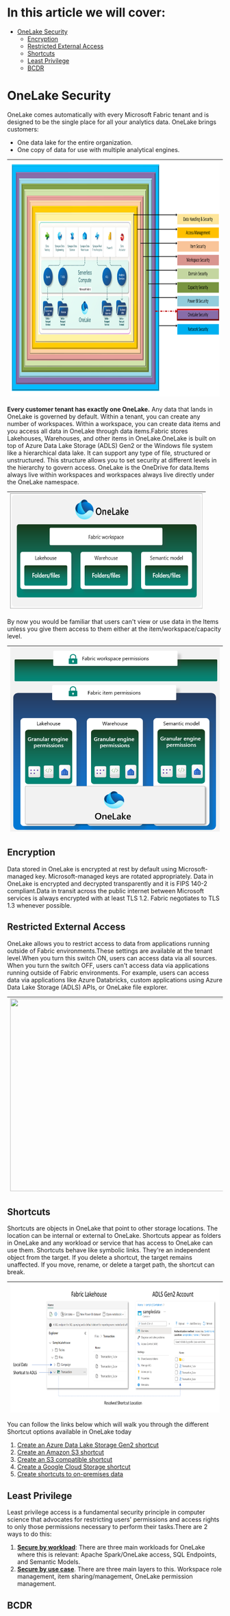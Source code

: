 # In this article we will cover:

* [OneLake Security](#onelake-security)
  * [Encryption](#encryption)
  * [Restricted External Access](#restricted-external-access)
  * [Shortcuts](#shortcuts)
  * [Least Privilege](#least-privilege)
  * [BCDR](#bcdr)


# OneLake Security

OneLake comes automatically with every Microsoft Fabric tenant and is designed to be the single place for all your analytics data. OneLake brings customers:

* One data lake for the entire organization.
* One copy of data for use with multiple analytical engines.

|<img src='/Assests/Security/Media/OnelakeSecurity.PNG' width='1000' height='550'>|
| ----------- | 

**Every customer tenant has exactly one OneLake.**
Any data that lands in OneLake is governed by default. Within a tenant, you can create any number of workspaces. Within a workspace, you can create data items and you access all data in OneLake through data items.Fabric stores Lakehouses, Warehouses, and other items in OneLake.OneLake is built on top of Azure Data Lake Storage (ADLS) Gen2 or the Windows file system like a hierarchical data lake. It can support any type of file, structured or unstructured. This structure allows you to set security at different levels in the hierarchy to govern access. OneLake is the OneDrive for data.Items always live within workspaces and workspaces always live directly under the OneLake namespace. 

|<img src='/Assests/Security/Media/OneLake.png' width='450' height='270'>|
| ----------- | 

By now you would be familiar that users can't view or use data in the Items unless you give them access to them either at the item/workspace/capacity level.

|<img src='/Assests/Security/Media/OneLakepermission.png' width='500' height='430'>|
| ----------- | 

## Encryption

Data stored in OneLake is encrypted at rest by default using Microsoft-managed key. Microsoft-managed keys are rotated appropriately. Data in OneLake is encrypted and decrypted transparently and it is FIPS 140-2 compliant.Data in transit across the public internet between Microsoft services is always encrypted with at least TLS 1.2. Fabric negotiates to TLS 1.3 whenever possible.

## Restricted External Access

OneLake allows you to restrict access to data from applications running outside of Fabric environments.These settings are available at the tenant level.When you turn this switch ON, users can access data via all sources. When you turn the switch OFF, users can't access data via applications running outside of Fabric environments. For example, users can access data via applications like Azure Databricks, custom applications using Azure Data Lake Storage (ADLS) APIs, or OneLake file explorer.

|<img src='/Assests/Security/Media/TenantOneLakeSetting.PNG.png' width='700' height='450'>|
| ----------- | 

## Shortcuts

Shortcuts are objects in OneLake that point to other storage locations. The location can be internal or external to OneLake. Shortcuts appear as folders in OneLake and any workload or service that has access to OneLake can use them. Shortcuts behave like symbolic links. They're an independent object from the target. If you delete a shortcut, the target remains unaffected. If you move, rename, or delete a target path, the shortcut can break.

|<img src='/Assests/Security/Media/ShortcutsOneLake.png' width='600' height='300'>|
| ----------- | 

You can follow the links below which will walk you through the different Shortcut options available in OneLake today

1. [Create an Azure Data Lake Storage Gen2 shortcut](https://learn.microsoft.com/fabric/onelake/create-adls-shortcut)
2. [Create an Amazon S3 shortcut](https://learn.microsoft.com/fabric/onelake/create-s3-shortcut)
3. [Create an S3 compatible shortcut](https://learn.microsoft.com/fabric/onelake/create-s3-compatible-shortcut)
4. [Create a Google Cloud Storage shortcut](https://learn.microsoft.com/fabric/onelake/create-gcs-shortcut)
5. [Create shortcuts to on-premises data](https://learn.microsoft.com/fabric/onelake/create-on-premises-shortcut)

## Least Privilege

Least privilege access is a fundamental security principle in computer science that advocates for restricting users' permissions and access rights to only those permissions necessary to perform their tasks.There are 2 ways to do this:

1. [**Secure by workload**](https://learn.microsoft.com/fabric/onelake/security/best-practices-secure-data-in-onelake#secure-by-workload): There are three main workloads for OneLake where this is relevant: Apache Spark/OneLake access, SQL Endpoints, and Semantic Models.
1. [**Secure by use case**](https://learn.microsoft.com/fabric/onelake/security/best-practices-secure-data-in-onelake#secure-by-use-case). There are three main layers to this. Workspace role management, item sharing/management, OneLake permission management.

## BCDR